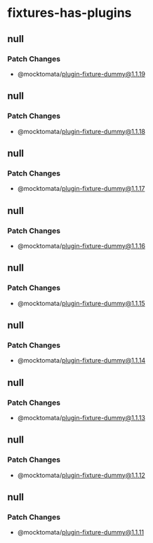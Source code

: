 # fixtures-has-plugins

## null

### Patch Changes

- @mocktomata/plugin-fixture-dummy@1.1.19

## null

### Patch Changes

- @mocktomata/plugin-fixture-dummy@1.1.18

## null

### Patch Changes

- @mocktomata/plugin-fixture-dummy@1.1.17

## null

### Patch Changes

- @mocktomata/plugin-fixture-dummy@1.1.16

## null

### Patch Changes

- @mocktomata/plugin-fixture-dummy@1.1.15

## null

### Patch Changes

- @mocktomata/plugin-fixture-dummy@1.1.14

## null

### Patch Changes

- @mocktomata/plugin-fixture-dummy@1.1.13

## null

### Patch Changes

- @mocktomata/plugin-fixture-dummy@1.1.12

## null

### Patch Changes

- @mocktomata/plugin-fixture-dummy@1.1.11
